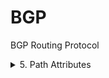 # BGP
BGP Routing Protocol

<details>
<summary>5. Path Attributes</summary>

- [BGP Path Attributes](docs/networking-fundamentals/bgp-path-attributes.md)
- - [BGP Path Attributes](docs/networking-fundamentals/bgp-path-attributes.md)

